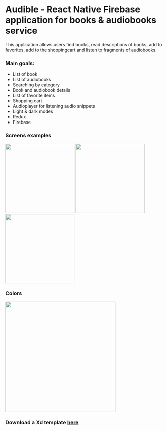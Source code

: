 # Audible - React Native Firebase application for books & audiobooks service

This application allows users find books, read descriptions of books, add to favorites, add to the shoppingcart and listen to fragments of audiobooks.

### Main goals:
- List of book 
- List of audiobooks
- Searching by category
- Book and audiobook details
- List of favorite items
- Shopping cart 
- Audioplayer for listening audio snippets
- Light & dark modes
- Redux
- Firebase

### Screens examples
<img src="https://user-images.githubusercontent.com/48454522/176406012-2b0ef6ee-7393-411b-a67b-eee43f5c2fee.png" width=220/> <img src="https://user-images.githubusercontent.com/48454522/176406183-584ef595-69f8-4d3c-9c80-59f6d1cf9adf.png" width=220/> <img src="https://user-images.githubusercontent.com/48454522/176406601-24d1d2fe-b4f3-460c-8aea-5ce4327caa37.png" width=220/>


### Colors
<img src="https://user-images.githubusercontent.com/48454522/176406392-7e2397bf-fb4e-496f-bef3-bc75fa33f225.png" width=350/>


### Download a Xd template **[here](https://github.com/kirilchikal/Audible/blob/main/Audible.xd)**
